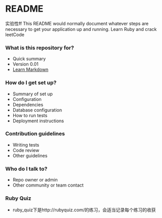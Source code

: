 # README #
实验性ff
This README would normally document whatever steps are necessary to get your application up and running.
Learn Ruby and crack leetCode
### What is this repository for? ###

* Quick summary
* Version 0.01
* [Learn Markdown](https://bitbucket.org/tutorials/markdowndemo)

### How do I get set up? ###

* Summary of set up
* Configuration
* Dependencies
* Database configuration
* How to run tests
* Deployment instructions

### Contribution guidelines ###

* Writing tests
* Code review
* Other guidelines

### Who do I talk to? ###

* Repo owner or admin
* Other community or team contact

### Ruby Quiz
* ruby_quiz下是http://rubyquiz.com/的练习，会适当记录每个练习的收获